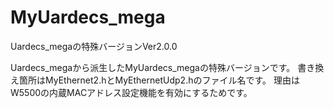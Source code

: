 # MyUardecs_mega
Uardecs_megaの特殊バージョンVer2.0.0

  Uardecs_megaから派生したMyUardecs_megaの特殊バージョンです。
  書き換え箇所はMyEthernet2.hとMyEthernetUdp2.hのファイル名です。
  理由はW5500の内蔵MACアドレス設定機能を有効にするためです。
    
